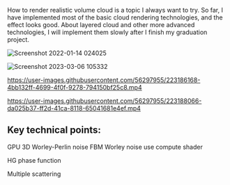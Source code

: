 How to render realistic volume cloud is a topic I always want to try. So far, I have implemented most of the basic cloud rendering technologies, and the effect looks good. About layered cloud and other more advanced technologies, I will implement them slowly after I finish my graduation project.


![Screenshot 2022-01-14 024025](https://user-images.githubusercontent.com/56297955/223182876-2c2956a9-b59c-4435-977a-67ec6af035aa.png)

![Screenshot 2023-03-06 105332](https://user-images.githubusercontent.com/56297955/223182922-5df4aa63-b863-44e9-9a5e-b85b3b13c5c3.png)


https://user-images.githubusercontent.com/56297955/223186168-4bb132ff-4699-4f0f-9278-794150bf25c8.mp4


https://user-images.githubusercontent.com/56297955/223188066-da025b37-ff2d-41ca-8118-65041681e4ef.mp4


## Key technical points:

GPU 3D Worley-Perlin noise    FBM Worley noise
use compute shader

HG phase function

Multiple scattering

